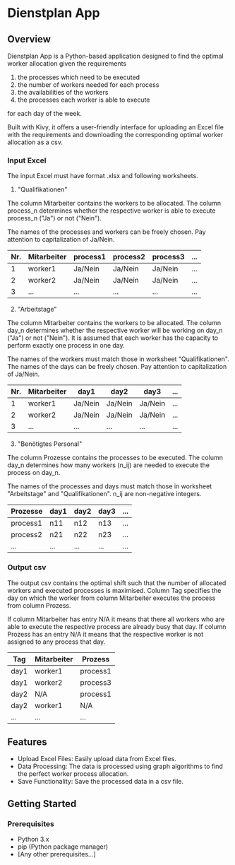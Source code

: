 # Dienstplan App

## Overview
Dienstplan App is a Python-based application designed to find the optimal worker allocation given the requirements
1. the processes which need to be executed
2. the number of workers needed for each process
3. the availabilities of the workers
4. the processes each worker is able to execute

for each day of the week.

Built with Kivy, it offers a user-friendly interface for uploading an Excel file with the requirements and downloading the corresponding optimal worker allocation as a csv.

### Input Excel
The input Excel must have format .xlsx and following worksheets.

1. "Qualifikationen"

The column Mitarbeiter contains the workers to be allocated. The column process_n determines whether the respective worker is able to execute process_n ("Ja") or not ("Nein").

The names of the processes and workers can be freely chosen. Pay attention to capitalization of Ja/Nein.

| Nr. | Mitarbeiter | process1 | process2 | process3 | ... | 
| --- | ----------- | -------- | -------- | -------- | --- |
| 1   | worker1     | Ja/Nein  | Ja/Nein  | Ja/Nein  | ... |
| 2   | worker2     | Ja/Nein  | Ja/Nein  | Ja/Nein  | ... |
| 3   | ...         | ...      | ...      | ...      | ... |

2. "Arbeitstage"

The column Mitarbeiter contains the workers to be allocated. The column day_n determines whether the respective worker will be working on day_n ("Ja") or not ("Nein"). It is assumed that each worker has the capacity to perform exactly one process in one day.

The names of the workers must match those in worksheet "Qualifikationen". The names of the days can be freely chosen. Pay attention to capitalization of Ja/Nein.

| Nr. | Mitarbeiter | day1     | day2     | day3     | ... | 
| --- | ----------- | -------- | -------- | -------- | --- |
| 1   | worker1     | Ja/Nein  | Ja/Nein  | Ja/Nein  | ... |
| 2   | worker2     | Ja/Nein  | Ja/Nein  | Ja/Nein  | ... |
| 3   | ...         | ...      | ...      | ...      | ... |

3. "Benötigtes Personal"

The column Prozesse contains the processes to be executed. The column day_n determines how many workers (n_ij) are needed to execute the process on day_n.

The names of the processes and days must match those in worksheet "Arbeitstage" and "Qualifikationen". n_ij are non-negative integers.

| Prozesse | day1 | day2 | day3 | ... | 
| -------- | ---- | ---- | ---- | --- |
| process1 | n11  | n12  | n13  | ... |
| process2 | n21  | n22  | n23  | ... |
| ...      | ...  | ...  | ...  | ... |

### Output csv

The output csv contains the optimal shift such that the number of allocated workers and executed processes is maximised. Column Tag specifies the day on which the worker from column Mitarbeiter executes the process from column Prozess.

If column Mitarbeiter has entry N/A it means that there all workers who are able to execute the respective process are already busy that day. If column Prozess has an entry N/A it means that the respective worker is not assigned to any process that day.

| Tag  | Mitarbeiter | Prozess  | 
| ---- | ----------- | -------  |
| day1 | worker1     | process1 |
| day1 | worker2     | process3 |
| day2 | N/A         | process1 |
| day2 | worker1     | N/A      |
| ...  | ...         | ...      |

## Features
- Upload Excel Files: Easily upload data from Excel files.
- Data Processing: The data is processed using graph algorithms to find the perfect worker process allocation.
- Save Functionality: Save the processed data in a csv file.

## Getting Started

### Prerequisites
- Python 3.x
- pip (Python package manager)
- [Any other prerequisites...]
